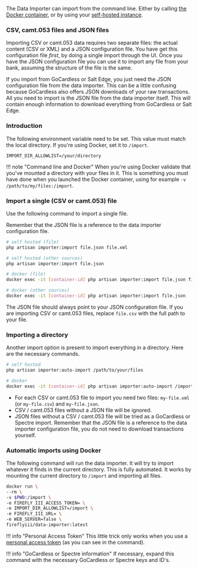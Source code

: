 The Data Importer can import from the command line. Either by calling [the Docker container](../installation/docker.md), or by using your [self-hosted instance](../installation/self-hosted.md).

### CSV, camt.053 files and JSON files

Importing CSV or camt.053 data requires two separate files: the actual content (CSV or XML) and a JSON configuration file. You have get this configuration file *first*, by doing a single import through the UI. Once you have the JSON configuration file you can use it to import any file from your bank, assuming the structure of the file is the same.

If you import from GoCardless or Salt Edge, you just need the JSON configuration file from the data importer. This can be a little confusing because GoCardless also offers JSON downloads of your raw transactions. All you need to import is the JSON file from the data importer itself. This will contain enough information to download everything from GoCardless or Salt Edge.

### Introduction

The following environment variable need to be set. This value must match the local directory. If you're using Docker, set it to `/import`.

```
IMPORT_DIR_ALLOWLIST=/your/directory
```

!!! note "Command line and Docker"
    When you're using Docker validate that you've mounted a directory with your files in it. This is something you must have done when you launched the Docker container, using for example `-v /path/to/my/files:/import`.

### Import a single (CSV or camt.053) file

Use the following command to import a single file.

Remember that the JSON file is a reference to the data importer configuration file.

```bash
# self hosted (file)
php artisan importer:import file.json file.xml

# self hosted (other sources)
php artisan importer:import file.json

# docker (file)
docker exec -it [container-id] php artisan importer:import file.json file.csv

# docker (other sources)
docker exec -it [container-id] php artisan importer:import file.json
```

The JSON file should always point to your JSON configuration file. If you are importing CSV or camt.053 files, replace `file.csv` with the full path to your file.

### Importing a directory

Another import option is present to import everything in a directory. Here are the necessary commands.

```bash
# self hosted
php artisan importer:auto-import /path/to/your/files

# docker
docker exec -it [container-id] php artisan importer:auto-import /import
```

- For each CSV or camt.053 file to import you need two files: `my-file.xml` (or `my-file.csv`) and `my-file.json`.
- CSV / camt.053 files without a JSON file will be ignored.
- JSON files without a CSV / camt.053 file will be tried as a GoCardless or Spectre import. Remember that the JSON file is a reference to the data importer configuration file, you do not need to download transactions yourself.

### Automatic imports using Docker

The following command will run the data importer. It will try to import whatever it finds in the current directory. This is fully automated. It works by mounting the current directory to `/import` and importing all files.

```bash
docker run \
--rm \
-v $PWD:/import \
-e FIREFLY_III_ACCESS_TOKEN= \
-e IMPORT_DIR_ALLOWLIST=/import \
-e FIREFLY_III_URL= \
-e WEB_SERVER=false \
fireflyiii/data-importer:latest
```

!!! info "Personal Access Token"
    This little trick only works when you use a [personal access token](../installation/configuration.md) (as you can see in the command).

!!! info "GoCardless or Spectre information"
    If necessary, expand this command with the necessary GoCardless or Spectre keys and ID's.
